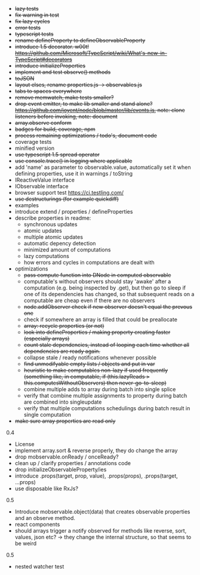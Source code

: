 
* ~~lazy tests~~
* ~~fix warning in test~~
* ~~fix lazy cycles~~
* ~~error tests~~
* ~~typescript tests~~
* ~~rename defineProperty to defineObservableProperty~~
* ~~introduce 1.5 decorator. w00t! https://github.com/Microsoft/TypeScript/wiki/What's-new-in-TypeScript#decorators~~
* ~~introduce initializeProperties~~
* ~~implement and test observe() methods~~
* ~~toJSON~~
* ~~layout elses, rename properties.js -> observables.js~~
* ~~tabs to spaces everywhere~~
* ~~remove memwatch, make tests smaller?~~
* ~~drop event emitter, to make lib smaller and stand alone? https://github.com/joyent/node/blob/master/lib/events.js, note: clone listeners before invoking, note: document~~
* ~~array.observe conform~~
* ~~badges for build, coverage, npm~~
* ~~process remaining optimizations / todo's, document code~~
* coverage tests
* minified version
* ~~use typescript 1.5 spread operator~~
* ~~use console.trace() in logging where applicable~~
* add 'name' as parameter to observable.value, automatically set it when defining properties, use it in warnings / toString
* IReactiveValue interface
* IObservable interface
* browser support test https://ci.testling.com/
* ~~use destructurings (for example quickdiff)~~
* examples
* introduce extend / properties / defineProperties
* describe properties in readme:
    - synchronous updates
    - atomic updates
    - multiple atomic updates
    - automatic depency detection
    - minimized amount of computations
    - lazy computations
    - how errors and cycles in computations are dealt with
* optimizations
    - ~~pass compute function into DNode in computed observable~~
    - computable's without observers should stay 'awake' after a computation (e.g. being inspected by .get),
        but then go to sleep if one of its dependencies has changed, so that subsequent reads on a computable are cheap even if there are no observers
    - ~~node.addObserver check if new observer doesn't equal the prevous one~~
    - check if somewhere an array is filled that could be preallocate
    - ~~array: recycle properties (or not)~~
    - ~~look into defineProperties / making property creating faster (especially arrays)~~
    - ~~count stale dependencies, instead of looping each time whether all dependencies are ready again.~~
    - collapse stale / ready notifications whenever possible
    - ~~find unmodifyable empty lists / objects and put in var~~
    - ~~heuristic to make computables non-lazy if used frequently (something like, in computable, if (this.lazyReads > this.computesWithoutObservers) then never-go-to-sleep)~~
    - combine multiple adds to array during batch into single splice
    - verify that combine multiple assignments to property during batch are combined into singleupdate
    - verify that multiple computations schedulings during batch result in single computation
* ~~make sure array properties are read only~~

0.4
* License
* implement array.sort & reverse properly, they do change the array
* drop mobservable.onReady / onceReady?
* clean up / clarify properties / annotations code
* drop initializeObservableProperty/ies
* introduce .props(target, prop, value), .props(props), .props(target, ...props)
* use disposable like RxJs?

0.5
* Introduce mobservable.object(data) that creates observable properties and an observe method.
* react components
* should arrays trigger a notify observed for methods like reverse, sort, values, json etc? -> they change the internal structure, so that seems to be weird

0.5

* nested watcher test
